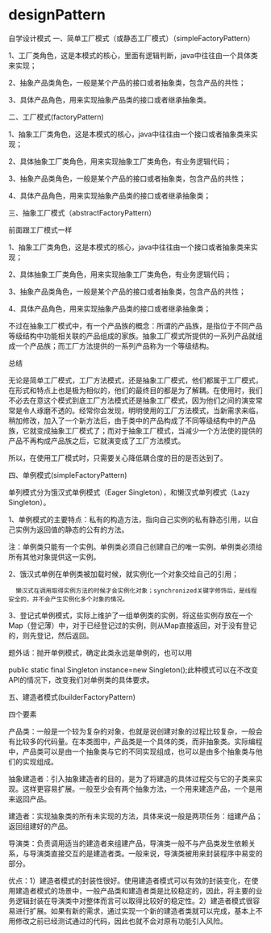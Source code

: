 # designPattern
自学设计模式
一、简单工厂模式（或静态工厂模式）（simpleFactoryPattern）

1、工厂类角色，这是本模式的核心，里面有逻辑判断，java中往往由一个具体类来实现；

2、抽象产品类角色，一般是某个产品的接口或者抽象类，包含产品的共性；

3、具体产品角色，用来实现抽象产品类的接口或者继承抽象类。

二、工厂模式(factoryPattern)

1、抽象工厂类角色，这是本模式的核心，java中往往由一个接口或者抽象类来实现；

2、具体抽象工厂类角色，用来实现抽象工厂类角色，有业务逻辑代码；

3、抽象产品类角色，一般是某个产品的接口或者抽象类，包含产品的共性；

4、具体产品角色，用来实现抽象产品类的接口或者继承抽象类；

三、抽象工厂模式（abstractFactoryPattern）

前面跟工厂模式一样

1、抽象工厂类角色，这是本模式的核心，java中往往由一个接口或者抽象类来实现；

2、具体抽象工厂类角色，用来实现抽象工厂类角色，有业务逻辑代码；

3、抽象产品类角色，一般是某个产品的接口或者抽象类，包含产品的共性；

4、具体产品角色，用来实现抽象产品类的接口或者继承抽象类；

不过在抽象工厂模式中，有一个产品族的概念：所谓的产品族，是指位于不同产品等级结构中功能相关联的产品组成的家族。抽象工厂模式所提供的一系列产品就组成一个产品族；而工厂方法提供的一系列产品称为一个等级结构。

总结

无论是简单工厂模式，工厂方法模式，还是抽象工厂模式，他们都属于工厂模式，在形式和特点上也是极为相似的，他们的最终目的都是为了解耦。在使用时，我们不必去在意这个模式到底工厂方法模式还是抽象工厂模式，因为他们之间的演变常常是令人琢磨不透的。经常你会发现，明明使用的工厂方法模式，当新需求来临，稍加修改，加入了一个新方法后，由于类中的产品构成了不同等级结构中的产品族，它就变成抽象工厂模式了；而对于抽象工厂模式，当减少一个方法使的提供的产品不再构成产品族之后，它就演变成了工厂方法模式。

所以，在使用工厂模式时，只需要关心降低耦合度的目的是否达到了。

四、单例模式(simpleFactoryPattern)

单列模式分为饿汉式单例模式（Eager Singleton），和懒汉式单列模式（Lazy Singleton）。

1、单例模式的主要特点：私有的构造方法，指向自己实例的私有静态引用，以自己实例为返回值的静态的公有的方法。

注：单例类只能有一个实例。单例类必须自己创建自己的唯一实例。单例类必须给所有其他对象提供这一实例。

2、饿汉式单例在单例类被加载时候，就实例化一个对象交给自己的引用；

      懒汉式在调用取得实例方法的时候才会实例化对象；synchronized关键字修饰后，是线程安全的，并不会产生实例化多个对象的情况。

3、登记式单例模式，实际上维护了一组单例类的实例，将这些实例存放在一个Map（登记薄）中，对于已经登记过的实例，则从Map直接返回，对于没有登记的，则先登记，然后返回。

题外话：抛开单例模式，确定此类永远是单例的，也可以用

public static final Singleton instance=new Singleton();此种模式可以在不改变API的情况下，改变我们对单例类的具体要求。

五、建造者模式(builderFactoryPattern)

四个要素

产品类：一般是一个较为复杂的对象，也就是说创建对象的过程比较复杂，一般会有比较多的代码量。在本类图中，产品类是一个具体的类，而非抽象类。实际编程中，产品类可以是由一个抽象类与它的不同实现组成，也可以是由多个抽象类与他们的实现组成。

抽象建造者：引入抽象建造者的目的，是为了将建造的具体过程交与它的子类来实现。这样更容易扩展。一般至少会有两个抽象方法，一个用来建造产品，一个是用来返回产品。

建造者：实现抽象类的所有未实现的方法，具体来说一般是两项任务：组建产品；返回组建好的产品。

导演类：负责调用适当的建造者来组建产品，导演类一般不与产品类发生依赖关系，与导演类直接交互的是建造者类。一般来说，导演类被用来封装程序中易变的部分。

优点：1）建造者模式的封装性很好。使用建造者模式可以有效的封装变化，在使用建造者模式的场景中，一般产品类和建造者类是比较稳定的，因此，将主要的业务逻辑封装在导演类中对整体而言可以取得比较好的稳定性。2）建造者模式很容易进行扩展。如果有新的需求，通过实现一个新的建造者类就可以完成，基本上不用修改之前已经测试通过的代码，因此也就不会对原有功能引入风险。